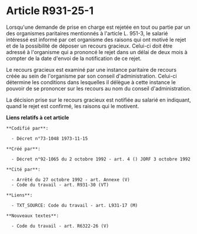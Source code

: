 # Article R931-25-1

Lorsqu'une demande de prise en charge est rejetée en tout ou partie par un des organismes paritaires mentionnés à l'article
L. 951-3, le salarié intéressé est informé par cet organisme des raisons qui ont motivé le rejet et de la possibilité de
déposer un recours gracieux. Celui-ci doit être adressé à l'organisme qui a prononcé le rejet dans un délai de deux mois à
compter de la date d'envoi de la notification de ce rejet.

Le recours gracieux est examiné par une instance paritaire de recours créée au sein de l'organisme par son conseil
d'administration. Celui-ci détermine les conditions dans lesquelles il délègue à cette instance le pouvoir de se prononcer
sur les recours au nom du conseil d'administration.

La décision prise sur le recours gracieux est notifiée au salarié en indiquant, quand le rejet est confirmé, les raisons qui
le motivent.

**Liens relatifs à cet article**

	**Codifié par**:

	  - Décret n°73-1048 1973-11-15

	**Créé par**:

	  - Décret n°92-1065 du 2 octobre 1992 - art. 4 () JORF 3 octobre 1992

	**Cité par**:

	  - Arrêté du 27 octobre 1992 - art. Annexe (V)
	  - Code du travail - art. R931-30 (VT)

	**Liens**:

	  - TXT_SOURCE: Code du travail - art. L931-17 (M)

	**Nouveaux textes**:

	  - Code du travail - art. R6322-26 (V)
